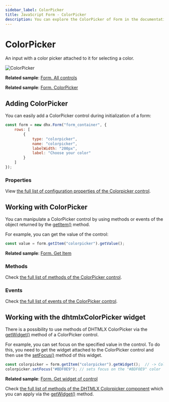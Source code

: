 ```yaml
---
sidebar_label: ColorPicker
title: JavaScript Form - ColorPicker 
description: You can explore the ColorPicker of Form in the documentation of the DHTMLX JavaScript UI library. Browse developer guides and API reference, try out code examples and live demos, and download a free 30-day evaluation version of DHTMLX Suite.
---
```


# ColorPicker

An input with a color picker attached to it for selecting a color.

![ColorPicker](../assets/form/form_colorpicker.png)

**Related sample**: [Form. All controls](https://snippet.dhtmlx.com/ikyyekxq)

**Related sample**: [Form. ColorPicker](https://snippet.dhtmlx.com/n52dl19s?tag=colorpicker_control)

## Adding ColorPicker

You can easily add a ColorPicker control during initialization of a form:

~~~js
const form = new dhx.Form("form_container", {
    rows: [
        {
            type: "colorpicker",
            name: "colorpicker",
            labelWidth: "200px",
            label: "Choose your color"
        }
    ]
});
~~~

### Properties

View [the full list of configuration properties of the Colorpicker control](form/api/colorpicker/api_colorpicker_properties.md).

## Working with ColorPicker

You can manipulate a ColorPicker control by using methods or events of the object returned by the [getItem()](form/api/form_getitem_method.md) method.

For example, you can get the value of the control:

~~~js
const value = form.getItem("colorpicker").getValue();
~~~

**Related sample**: [Form. Get Item](https://snippet.dhtmlx.com/ocfas6go)

### Methods

Check [the full list of methods of the ColorPicker control](form/api/api_overview.md#color-picker-methods).

### Events

Check [the full list of events of the ColorPicker control](form/api/api_overview.md#color-picker-events).

## Working with the dhtmlxColorPicker widget

There is a possibility to use methods of DHTMLX ColorPicker via the [getWidget()](form/api/colorpicker/colorpicker_getwidget_method.md) method of a ColorPicker control.

For example, you can set focus on the specified value in the control. To do this, you need to get the widget attached to the ColorPicker control and then use the [setFocus()](colorpicker/api/colorpicker_setfocus_method.md) method of this widget.

~~~js
const colorpicker = form.getItem("colorpicker").getWidget();  // -> ColorPicker
colorpicker.setFocus("#BDF0E9"); // sets focus on the "#BDF0E9" color
~~~

**Related sample**: [Form. Get widget of control](https://snippet.dhtmlx.com/0aqkdsi7)


Check [the full list of methods of the DHTMLX Colorpicker component](../../colorpicker/api/api_overview/#methods) which you can apply via the [getWidget()](../../form/api/colorpicker/colorpicker_getwidget_method/) method.